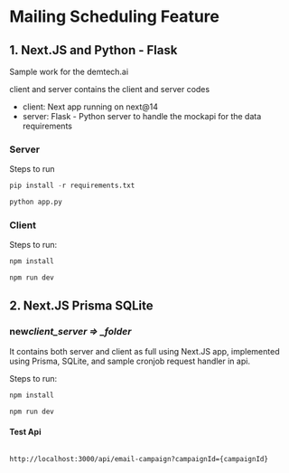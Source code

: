 # Mailing Scheduling Feature

## 1. Next.JS and Python - Flask

Sample work for the demtech.ai

client and server contains the client and server codes

- client: Next app running on next@14
- server: Flask - Python server to handle the mockapi for the data requirements

### Server

Steps to run

```python
pip install -r requirements.txt
```

```python
python app.py
```

### Client

Steps to run:

```js
npm install
```

```js
npm run dev
```

## 2. Next.JS Prisma SQLite

### new*client_server => \_folder*

It contains both server and client as full using Next.JS app, implemented using Prisma, SQLite, and sample cronjob request handler in api.

Steps to run:

```js
npm install
```

```js
npm run dev
```

#### Test Api

```

http://localhost:3000/api/email-campaign?campaignId={campaignId}

```
